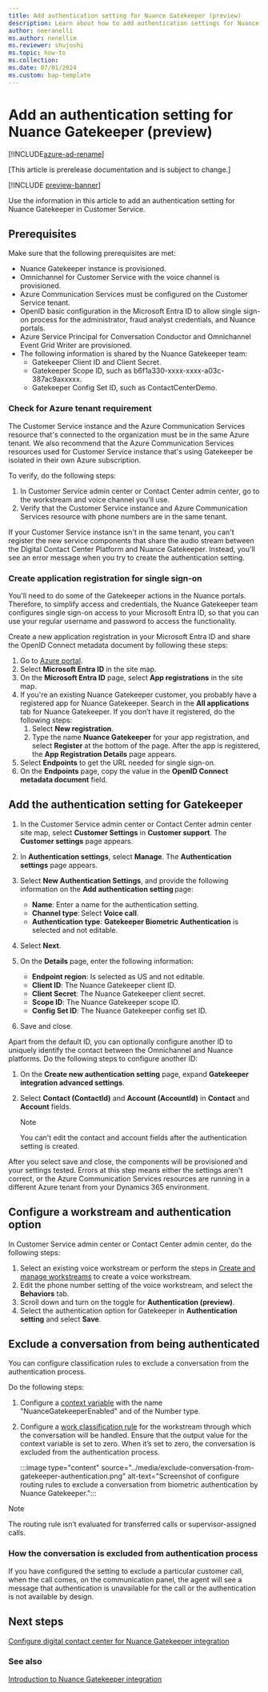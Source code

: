 ```yaml
---
title: Add authentication setting for Nuance Gatekeeper (preview)
description: Learn about how to add authentication settings for Nuance Gatekeeper in Customer Service admin center.
author: neeranelli
ms.author: nenellim
ms.reviewer: shujoshi
ms.topic: how-to 
ms.collection: 
ms.date: 07/01/2024
ms.custom: bap-template 
---
```


# Add an authentication setting for Nuance Gatekeeper (preview)

[!INCLUDE[azure-ad-rename](../../includes/cc-azure-ad-rename.md)]

[This article is prerelease documentation and is subject to change.]

[!INCLUDE [preview-banner](../../../shared-content/shared/preview-includes/preview-note-d365.md)]

Use the information in this article to add an authentication setting for Nuance Gatekeeper in Customer Service.

## Prerequisites

Make sure that the following prerequisites are met:

- Nuance Gatekeeper instance is provisioned.
- Omnichannel for Customer Service with the voice channel is provisioned.
- Azure Communication Services must be configured on the Customer Service tenant.
- OpenID basic configuration in the Microsoft Entra ID to allow single sign-on process for the administrator, fraud analyst credentials, and Nuance portals.
- Azure Service Principal for Conversation Conductor and Omnichannel Event Grid Writer are provisioned.
- The following information is shared by the Nuance Gatekeeper team:
  - Gatekeeper Client ID and Client Secret.
  - Gatekeeper Scope ID, such as b6f1a330-xxxx-xxxx-a03c-387ac9axxxxx.
  - Gatekeeper Config Set ID, such as ContactCenterDemo.

### Check for Azure tenant requirement

The Customer Service instance and the Azure Communication Services resource that's connected to the organization must be in the same Azure tenant. We also recommend that the Azure Communication Services resources used for Customer Service instance that's using Gatekeeper be isolated in their own Azure subscription.

To verify, do the following steps:

1. In Customer Service admin center or Contact Center admin center, go to the workstream and voice channel you'll use.
1. Verify that the Customer Service instance and Azure Communication Services resource with phone numbers are in the same tenant.

If your Customer Service instance isn't in the same tenant, you can't register the new service components that share the audio stream between the Digital Contact Center Platform and Nuance Gatekeeper. Instead, you'll see an error message when you try to  create the authentication setting.

### Create application registration for single sign-on

You'll need to do some of the Gatekeeper actions in the Nuance portals. Therefore, to simplify access and credentials, the Nuance Gatekeeper team configures single sign-on access to your Microsoft Entra ID, so that you can use your regular username and password to access the functionality.

Create a new application registration in your Microsoft Entra ID and share the OpenID Connect metadata document by following these steps:

1. Go to [Azure portal](https://portal.azure.com).
1. Select **Microsoft Entra ID** in the site map.
1. On the **Microsoft Entra ID** page, select **App registrations** in the site map.
1. If you're an existing Nuance Gatekeeper customer, you probably have a registered app for Nuance Gatekeeper. Search in the **All applications** tab for Nuance Gatekeeper. If you don’t have it registered, do the following steps:
   1. Select **New registration**.
   1. Type the name **Nuance Gatekeeper** for your app registration, and select **Register** at the bottom of the page. After the app is registered, the **App Registration Details** page appears.
1. Select **Endpoints** to get the URL needed for single sign-on.
1. On the **Endpoints** page, copy the value in the **OpenID Connect metadata document** field.

## Add the authentication setting for Gatekeeper

1. In the Customer Service admin center or Contact Center admin center site map, select **Customer Settings** in **Customer support**. The **Customer settings** page appears.  
1. In **Authentication settings**, select **Manage**. The **Authentication settings** page appears.
1. Select **New Authentication Settings**, and provide the following information on the **Add authentication setting** page:
    - **Name**: Enter a name for the authentication setting.
    - **Channel type**: Select **Voice call**.
    - **Authentication type**: **Gatekeeper Biometric Authentication** is selected and not editable.
1. Select **Next**.
1. On the **Details** page, enter the following information:

   - **Endpoint region**: Is selected as US and not editable.
   - **Client ID**: The Nuance Gatekeeper client ID.
   - **Client Secret**: The Nuance Gatekeeper client secret.
   - **Scope ID**: The Nuance Gatekeeper scope ID.
   - **Config Set ID**: The Nuance Gatekeeper config set ID.
1. Save and close.

Apart from the default ID, you can optionally configure another ID to uniquely identify the contact between the Omnichannel and Nuance platforms. Do the following steps to configure another ID:

1. On the **Create new authentication setting** page, expand **Gatekeeper integration advanced settings**.
1. Select **Contact (ContactId)** and **Account (AccountId)** in **Contact** and **Account** fields.

   > [!NOTE]
   > You can't edit the contact and account fields after the authentication setting is created.

After you select save and close, the components will be provisioned and your settings tested. Errors at this step means either the settings aren't correct, or the Azure Communication Services resources are running in a different Azure tenant from your Dynamics 365 environment.

## Configure a workstream and authentication option

In Customer Service admin center or Contact Center admin center, do the following steps:

1. Select an existing voice workstream or perform the steps in [Create and manage workstreams](create-workstreams.md) to create a voice workstream.
1. Edit the phone number setting of the voice workstream, and select the **Behaviors** tab.
1. Scroll down and turn on the toggle for **Authentication (preview)**.
1. Select the authentication option for Gatekeeper in **Authentication setting** and select **Save**.

## Exclude a conversation from being authenticated

You can configure classification rules to exclude a conversation from the authentication process.

Do the following steps:

1. Configure a [context variable](manage-context-variables.md#add-context-variables) with the name "NuanceGatekeeperEnabled" and of the Number type.
1. Configure a [work classification rule](configure-work-classification.md) for the workstream through which the conversation will be handled. Ensure that the output value for the context variable is set to zero. When it’s set to zero, the conversation is excluded from the authentication process.

    :::image type="content" source="../media/exclude-conversation-from-gatekeeper-authentication.png" alt-text="Screenshot of configure routing rules to exclude a conversation from biometric authentication by Nuance Gatekeeper.":::

> [!NOTE]
> The routing rule isn’t evaluated for transferred calls or supervisor-assigned calls.

### How the conversation is excluded from authentication process

If you have configured the setting to exclude a particular customer call, when the call comes, on the communication panel, the agent will see a message that authentication is unavailable for the call or the authentication is not available by design.

## Next steps

[Configure digital contact center for Nuance Gatekeeper integration](configure-contact-center-nuance-gatekeeper.md)  

### See also

[Introduction to Nuance Gatekeeper integration](nuance-gatekeeper-introduction.md)  